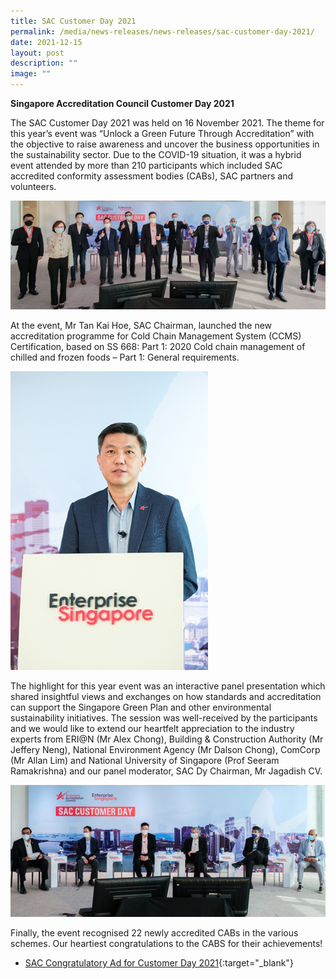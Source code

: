 ```yaml
---
title: SAC Customer Day 2021
permalink: /media/news-releases/news-releases/sac-customer-day-2021/
date: 2021-12-15
layout: post
description: ""
image: ""
---
```

**Singapore Accreditation Council Customer Day 2021**

The SAC Customer Day 2021 was held on 16 November 2021. The theme for this year’s event was “Unlock a Green Future Through Accreditation” with the objective to raise awareness and uncover the business opportunities in the sustainability sector. Due to the COVID-19 situation, it was a hybrid event attended by more than 210 participants which included SAC accredited conformity assessment bodies (CABs), SAC partners and volunteers. 
  
 ![PIC1.png](/images/press-release/photos/PIC1.png)
  
At the event, Mr Tan Kai Hoe, SAC Chairman, launched the new accreditation programme for Cold Chain Management System (CCMS) Certification, based on SS 668: Part 1: 2020 Cold chain management of chilled and frozen foods – Part 1: General requirements. 
 

 ![PIC2.png](/images/press-release/photos/PIC2.png)
 
 
The highlight for this year event was an interactive panel presentation which shared insightful views and exchanges on how standards and accreditation can support the Singapore Green Plan and other environmental sustainability initiatives. The session was well-received by the participants and we would like to extend our heartfelt appreciation to the industry experts from ERI@N (Mr Alex Chong), Building & Construction Authority (Mr Jeffery Neng), National Environment Agency (Mr Dalson Chong), ComCorp (Mr Allan Lim) and National University of Singapore (Prof Seeram Ramakrishna) and our panel moderator, SAC Dy Chairman, Mr Jagadish CV.
 
 
![PIC3.png](/images/press-release/photos/PIC3.png)


Finally, the event recognised 22 newly accredited CABs in the various schemes. Our heartiest congratulations to the CABS for their achievements!

* [SAC Congratulatory Ad for Customer Day 2021](/images/press-release/documents/SAC-Congratulatory-Post-2021.pdf){:target="_blank"}